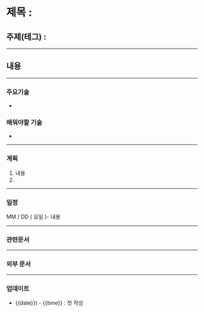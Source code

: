 # 제목 : 

## 주제(테그) : 

----
## 내용 

----
### 주요기술
- 

### 배워야할 기술
- 

----
### 계획
1. 내용
2. 

---
### 일정
 MM / DD ( 요일 )- 내용

----
### 관련문서

---
### 외부 문서

----
### 업데이트
-  {{date}}) - {{time}} : 첫 작성
